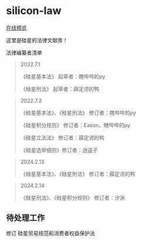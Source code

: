 # silicon-law

[在线预览](https://laws.siliconbio.top/)

这里是硅星的法律文献库！

法律编纂者清单

>2022.7.1
>
>《硅星基本法》 起草者：瞎哔哔的py
>
>《硅星刑法》 起草者：薛定谔的鸭

>2022.7.2
>
>《硅星基本法》、《硅星刑法》 修订者：瞎哔哔的py
>
>《硅星积分规则》 修订者：Eason，瞎哔哔的py
>
>《硅星立法法》 修订者：薛定谔的鸭
>
>《硅星选举细则》修订者：逍遥子

>2024.2.13
>
>《硅星基本法》、《硅星刑法》 修订者：薛定谔的鸭

>2024.2.14
>
>《硅星刑法》、《硅星积分规则》 修订者：汐湫

## 待处理工作

修订 硅星贸易规范和消费者权益保护法
